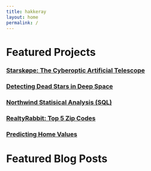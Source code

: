 ```yaml
---
title: hakkeray
layout: home
permalink: /
---
```


# Featured Projects

### [Starskøpe: The Cyberoptic Artificial Telescope](/projects/datascience/starskope/demo.html)

### [Detecting Dead Stars in Deep Space](/projects/datascience/pulsars/demo.html)

### [Northwind Statisical Analysis (SQL)](/projects/datascience/northwind/demo.html)

### [RealtyRabbit: Top 5 Zip Codes](/projects/datascience/top5-zipcodes/demo.html)

### [Predicting Home Values](/projects/datascience/king-county/demo.html)

# Featured Blog Posts

